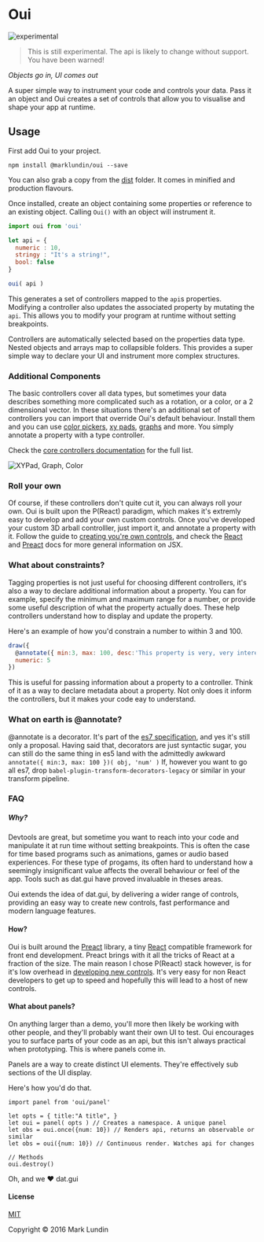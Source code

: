 # Oui
![experimental](https://img.shields.io/badge/stability-experimental-red.svg?style=flat-square)

> This is still experimental. The api is likely to change without support. You have been warned!

_Objects go in, UI comes out_

A super simple way to instrument your code and controls your data. Pass it an object and Oui creates a set of controls that allow you to visualise and shape your app at runtime.

## Usage

First add Oui to your project.

```
npm install @marklundin/oui --save
```

You can also grab a copy from the [dist](./dist) folder. It comes in minified and production flavours.

Once installed, create an object containing some properties or reference to an existing object. Calling `Oui()` with an object will instrument it.

```javascript
import oui from 'oui'

let api = {
  numeric : 10,
  stringy : "It's a string!",
  bool: false
}

oui( api )

```

This generates a set of controllers mapped to the `api`s properties. Modifying a controller also updates the associated property by mutating the `api`. This allows you to modify your program at runtime without setting breakpoints. 

Controllers are automatically selected based on the properties data type. Nested objects and arrays map to collapsible folders. This provides a super simple way to declare your UI and instrument more complex structures.


### Additional Components

The basic controllers cover all data types, but sometimes your data describes something more complicated such as a rotation, or a color, or a 2 dimensional vector. In these situations there's an additional set of controllers you can import that override Oui's default behaviour. Install them and you can use [color pickers](http://marklundin.github.io/core-controllers/documentation/#ColorPicker), [xy pads](http://marklundin.github.io/core-controllers/documentation/#XYPad), [graphs](http://marklundin.github.io/core-controllers/documentation/#Graph) and more.
You simply annotate a property with a type controller.

Check the [core controllers documentation](http://marklundin.github.io/core-controllers/documentation)
for the full list.

![XYPad, Graph, Color](http://g.recordit.co/FCmMPYjuTn.gif)

### Roll your own

Of course, if these controllers don't quite cut it, you can always roll your own. Oui is built upon the P(React) paradigm, which makes it's extremly easy to develop and add your own custom controls. Once you've developed your custom 3D arball controlller, just import it, and annotate a property with it. Follow the guide to [creating you're own controls](/docs/custom_controls), and check the [React](https://facebook.github.io/react/docs/getting-started.html) and [Preact](https://preactjs.com/guide/getting-started) docs for more general information on JSX.


### What about constraints?
Tagging properties is not just useful for choosing different controllers, it's
also a way to declare additional information about a property. You can for example,
specify the minimum and maximum range for a number, or provide some useful description
of what the property actually does. These help controllers understand how to display
and update the property.

Here's an example of how you'd constrain a number to within 3 and 100.

```javascript
draw({
  @annotate({ min:3, max: 100, desc:'This property is very, very interesting' })
  numeric: 5
})
```

This is useful for passing information about a property to a controller. Think of
it as a way to declare metadata about a property. Not only does it inform the controllers, but
it makes your code eay to understand.


### What on earth is @annotate?
@annotate is a decorator. It's part of the [es7 specification](https://github.com/wycats/javascript-decorators),
and yes it's still only a proposal. Having said that, decorators are just syntactic sugar,
you can still do the same thing in es5 land with the admittedly awkward `annotate({ min:3, max: 100 })( obj, 'num' )`
If, however you want to go all es7, drop `babel-plugin-transform-decorators-legacy`
or similar in your transform pipeline.


### FAQ

##### Why?

Devtools are great, but sometime you want to reach into your code and manipulate it at run time without setting breakpoints. This is often the case for time based programs such as animations, games or audio based experiences. For these type of progams, its often hard to understand how a seemingly insignificant value affects the overall behaviour or feel of the app. Tools such as dat.gui have proved invaluable in theses areas.

Oui extends the idea of dat.gui, by delivering a wider range of controls, providing an easy way to create new controls, fast performance and modern language features.


#### How?
Oui is built around the [Preact](https://github.com/developit/preact) library, a tiny [React](https://facebook.github.io/react/) compatible framework for front end development. Preact brings with it all the tricks of React at a fraction of the size. The main reason I chose P(React) stack however, is for it's low overhead in [developing new controls](./docs/custom-controls.md). It's very easy for non React developers to get up to speed and hopefully this will lead to a host of new controls. 


#### What about panels?

On anything larger than a demo, you'll more then likely be working with other people, and they'll probably
want their own UI to test. Oui encourages you to surface parts of your code as an api, but this isn't always
practical when prototyping. This is where panels come in.

Panels are a way to create distinct UI elements. They're effectively sub sections of the UI display.

Here's how you'd do that.

```
import panel from 'oui/panel'

let opts = { title:"A title", }
let oui = panel( opts ) // Creates a namespace. A unique panel
let obs = oui.once({num: 10}) // Renders api, returns an observable or similar
let obs = oui({num: 10}) // Continuous render. Watches api for changes

// Methods
oui.destroy()

```

Oh, and we :heart: dat.gui


#### License

[MIT](./LICENSE.md)


Copyright © 2016 Mark Lundin
